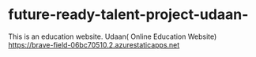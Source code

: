 # future-ready-talent-project-udaan-
This is an education website.
Udaan( Online Education Website)
https://brave-field-06bc70510.2.azurestaticapps.net



